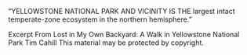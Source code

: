 “YELLOWSTONE NATIONAL PARK AND VICINITY IS THE largest intact temperate-zone ecosystem in the northern hemisphere.”

Excerpt From
Lost in My Own Backyard: A Walk in Yellowstone National Park
Tim Cahill
This material may be protected by copyright.